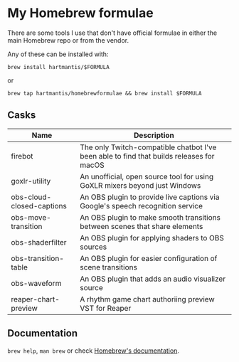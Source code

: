 # My Homebrew formulae

There are some tools I use that don't have official formulae in either the main Homebrew repo or from the vendor.

Any of these can be installed with:

`brew install hartmantis/$FORMULA`

or

`brew tap hartmantis/homebrewformulae && brew install $FORMULA`

## Casks

| Name | Description |
|------|-------------|
| firebot | The only Twitch-compatible chatbot I've been able to find that builds releases for macOS |
| goxlr-utility | An unofficial, open source tool for using GoXLR mixers beyond just Windows |
| obs-cloud-closed-captions | An OBS plugin to provide live captions via Google's speech recognition service |
| obs-move-transition | An OBS plugin to make smooth transitions between scenes that share elements |
| obs-shaderfilter | An OBS plugin for applying shaders to OBS sources |
| obs-transition-table | An OBS plugin for easier configuration of scene transitions |
| obs-waveform | An OBS plugin that adds an audio visualizer source |
| reaper-chart-preview | A rhythm game chart authoriing preview VST for Reaper|

## Documentation

`brew help`, `man brew` or check [Homebrew's documentation](https://docs.brew.sh).
